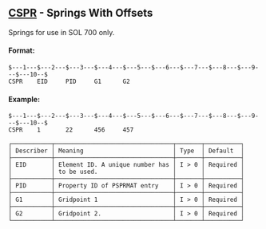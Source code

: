 ## [CSPR](https://help.hexagonmi.com/bundle/MSC_Nastran_2022.4/page/Nastran_Combined_Book/qrg/bulkc2/TOC.CSPR.xhtml) - Springs With Offsets

Springs for use in SOL 700 only.

#### Format:

```nastran
$---1---$---2---$---3---$---4---$---5---$---6---$---7---$---8---$---9---$---10--$
CSPR    EID     PID     G1      G2                                              
```
#### Example:

```nastran
$---1---$---2---$---3---$---4---$---5---$---6---$---7---$---8---$---9---$---10--$
CSPR    1       22      456     457                                             
```
```text
┌───────────┬─────────────────────────────────┬───────┬──────────┐
│ Describer │ Meaning                         │ Type  │ Default  │
├───────────┼─────────────────────────────────┼───────┼──────────┤
│ EID       │ Element ID. A unique number has │ I > 0 │ Required │
│           │ to be used.                     │       │          │
├───────────┼─────────────────────────────────┼───────┼──────────┤
│ PID       │ Property ID of PSPRMAT entry    │ I > 0 │ Required │
├───────────┼─────────────────────────────────┼───────┼──────────┤
│ G1        │ Gridpoint 1                     │ I > 0 │ Required │
├───────────┼─────────────────────────────────┼───────┼──────────┤
│ G2        │ Gridpoint 2.                    │ I > 0 │ Required │
└───────────┴─────────────────────────────────┴───────┴──────────┘
```
